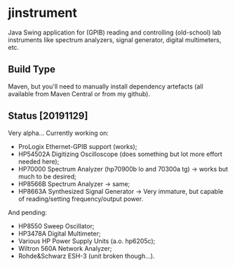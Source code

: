 # jinstrument
Java Swing application for (GPIB) reading and controlling (old-school) lab instruments like spectrum analyzers, signal generator, digital multimeters, etc.

## Build Type
Maven, but you'll need to manually install dependency artefacts (all available from Maven Central or from my github).

## Status [20191129]
Very alpha... Currently working on:
- ProLogix Ethernet-GPIB support (works);
- HP54502A Digitizing Oscilloscope (does something but lot more effort needed here);
- HP70000 Spectrum Analyzer (hp70900b lo and 70300a tg) -> works but much to be desired;
- HP8566B Spectrum Analyzer -> same;
- HP8663A Synthesized Signal Generator -> Very immature, but capable of reading/setting frequency/output power.

And pending:
- HP8550 Sweep Oscillator;
- HP3478A Digital Multimeter;
- Various HP Power Supply Units (a.o. hp6205c);
- Wiltron 560A Network Analyzer;
- Rohde&Schwarz ESH-3 (unit broken though...).

